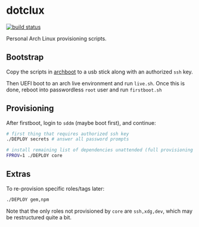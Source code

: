 # dotclux
[![build status](https://secure.travis-ci.org/clux/dotclux.svg)](http://travis-ci.org/clux/dotclux)

Personal Arch Linux provisioning scripts.

## Bootstrap
Copy the scripts in [archboot](./archboot/) to a usb stick along with an authorized `ssh` key.

Then UEFI boot to an arch live environment and run `live.sh`.
Once this is done, reboot into passwordless `root` user and run `firstboot.sh`

## Provisioning
After firstboot, login to `sddm` (maybe boot first), and continue:

```sh
# first thing that requires authorized ssh key
./DEPLOY secrets # answer all password prompts

# install remaining list of dependencies unattended (full provisioning mode)
FPROV=1 ./DEPLOY core
```

## Extras
To re-provision specific roles/tags later:

```sh
./DEPLOY gem,npm
```

Note that the only roles not provisioned by `core` are `ssh,xdg,dev`, which may be restructured quite a bit.
